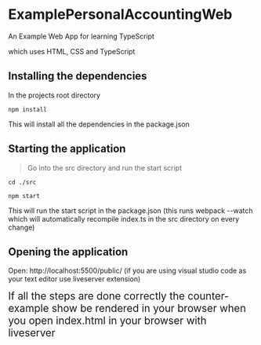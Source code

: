 # ExamplePersonalAccountingWeb
An Example Web App for learning TypeScript

which uses HTML, CSS and TypeScript

## Installing the dependencies

In the projects root directory

```
npm install

```

This will install all the dependencies in the package.json

## Starting the application

> Go into the src directory and run the start script

```
cd ./src

npm start

```
This will run the start script in the package.json (this runs webpack --watch which will automatically recompile index.ts in the src directory on every change)

## Opening the application
Open: http://localhost:5500/public/ (if you are using visual studio code as your text editor use liveserver extension)

<p>
<span style="font-size: 1.3rem"> 
If all the steps are done correctly the counter-example  show be rendered  in your browser when you open index.html in your browser with liveserver
</span> <br/>
